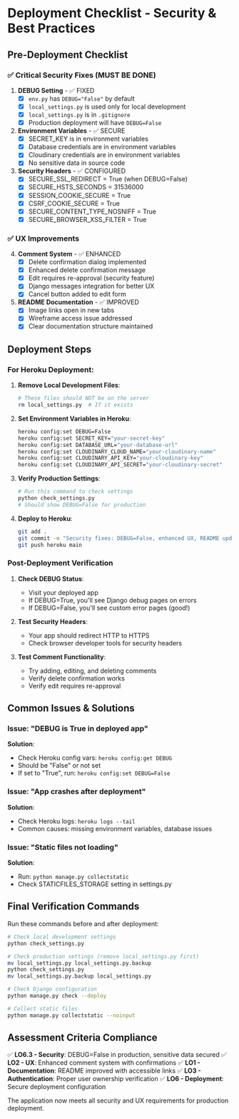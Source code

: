 # Deployment Checklist - Security & Best Practices

## Pre-Deployment Checklist

### ✅ Critical Security Fixes (MUST BE DONE)

1. **DEBUG Setting** - ✅ FIXED
   - [x] `env.py` has `DEBUG="False"` by default
   - [x] `local_settings.py` is used only for local development
   - [x] `local_settings.py` is in `.gitignore`
   - [x] Production deployment will have `DEBUG=False`

2. **Environment Variables** - ✅ SECURE
   - [x] SECRET_KEY is in environment variables
   - [x] Database credentials are in environment variables
   - [x] Cloudinary credentials are in environment variables
   - [x] No sensitive data in source code

3. **Security Headers** - ✅ CONFIGURED
   - [x] SECURE_SSL_REDIRECT = True (when DEBUG=False)
   - [x] SECURE_HSTS_SECONDS = 31536000
   - [x] SESSION_COOKIE_SECURE = True
   - [x] CSRF_COOKIE_SECURE = True
   - [x] SECURE_CONTENT_TYPE_NOSNIFF = True
   - [x] SECURE_BROWSER_XSS_FILTER = True

### ✅ UX Improvements

4. **Comment System** - ✅ ENHANCED
   - [x] Delete confirmation dialog implemented
   - [x] Enhanced delete confirmation message
   - [x] Edit requires re-approval (security feature)
   - [x] Django messages integration for better UX
   - [x] Cancel button added to edit form

5. **README Documentation** - ✅ IMPROVED
   - [x] Image links open in new tabs
   - [x] Wireframe access issue addressed
   - [x] Clear documentation structure maintained

## Deployment Steps

### For Heroku Deployment:

1. **Remove Local Development Files**:
   ```bash
   # These files should NOT be on the server
   rm local_settings.py  # If it exists
   ```

2. **Set Environment Variables in Heroku**:
   ```bash
   heroku config:set DEBUG=False
   heroku config:set SECRET_KEY="your-secret-key"
   heroku config:set DATABASE_URL="your-database-url"
   heroku config:set CLOUDINARY_CLOUD_NAME="your-cloudinary-name"
   heroku config:set CLOUDINARY_API_KEY="your-cloudinary-key"
   heroku config:set CLOUDINARY_API_SECRET="your-cloudinary-secret"
   ```

3. **Verify Production Settings**:
   ```bash
   # Run this command to check settings
   python check_settings.py
   # Should show DEBUG=False for production
   ```

4. **Deploy to Heroku**:
   ```bash
   git add .
   git commit -m "Security fixes: DEBUG=False, enhanced UX, README updates"
   git push heroku main
   ```

### Post-Deployment Verification

1. **Check DEBUG Status**:
   - Visit your deployed app
   - If DEBUG=True, you'll see Django debug pages on errors
   - If DEBUG=False, you'll see custom error pages (good!)

2. **Test Security Headers**:
   - Your app should redirect HTTP to HTTPS
   - Check browser developer tools for security headers

3. **Test Comment Functionality**:
   - Try adding, editing, and deleting comments
   - Verify delete confirmation works
   - Verify edit requires re-approval

## Common Issues & Solutions

### Issue: "DEBUG is True in deployed app"
**Solution**: 
- Check Heroku config vars: `heroku config:get DEBUG`
- Should be "False" or not set
- If set to "True", run: `heroku config:set DEBUG=False`

### Issue: "App crashes after deployment"
**Solution**:
- Check Heroku logs: `heroku logs --tail`
- Common causes: missing environment variables, database issues

### Issue: "Static files not loading"
**Solution**:
- Run: `python manage.py collectstatic`
- Check STATICFILES_STORAGE setting in settings.py

## Final Verification Commands

Run these commands before and after deployment:

```bash
# Check local development settings
python check_settings.py

# Check production settings (remove local_settings.py first)
mv local_settings.py local_settings.py.backup
python check_settings.py
mv local_settings.py.backup local_settings.py

# Check Django configuration
python manage.py check --deploy

# Collect static files
python manage.py collectstatic --noinput
```

## Assessment Criteria Compliance

✅ **LO6.3 - Security**: DEBUG=False in production, sensitive data secured
✅ **LO2 - UX**: Enhanced comment system with confirmations
✅ **LO1 - Documentation**: README improved with accessible links
✅ **LO3 - Authentication**: Proper user ownership verification
✅ **LO6 - Deployment**: Secure deployment configuration

The application now meets all security and UX requirements for production deployment.